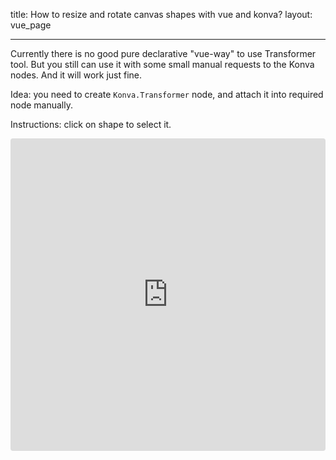 title: How to resize and rotate canvas shapes with vue and konva?
layout: vue_page

---

Currently there is no good pure declarative "vue-way" to use Transformer tool.
But you still can use it with some small manual requests to the Konva nodes.
And it will work just fine.

Idea: you need to create `Konva.Transformer` node, and attach it into required node manually.

Instructions: click on shape to select it.

<iframe src="https://codesandbox.io/embed/github/konvajs/site/tree/master/vue-demos/transformer?hidenavigation=1&view=split&fontsize=10&file=/src/App.vue" style="width:100%; height:500px; border:0; border-radius: 4px; overflow:hidden;" sandbox="allow-modals allow-forms allow-popups allow-scripts allow-same-origin"></iframe>
